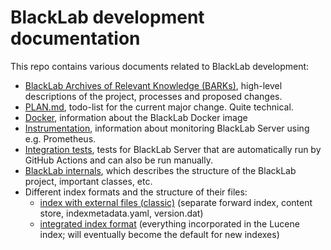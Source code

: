 # BlackLab development documentation

This repo contains various documents related to BlackLab development:

- [BlackLab Archives of Relevant Knowledge (BARKs)](bark/#readme), high-level descriptions of the project, processes and proposed changes.
- [PLAN.md](../PLAN.md), todo-list for the current major change. Quite technical.
- [Docker](../docker/#readme), information about the BlackLab Docker image
- [Instrumentation](../instrumentation/#readme), information about monitoring BlackLab Server using e.g. Prometheus.
- [Integration tests](../test/#readme), tests for BlackLab Server that are automatically run by GitHub Actions and can also be run manually.
- [BlackLab internals](blacklab-internals.md), which describes the structure of the BlackLab project, important classes, etc.
- Different index formats and the structure of their files:
  - [index with external files (classic)](index-formats/external.md) (separate forward index, content store, indexmetadata.yaml, version.dat) 
  - [integrated index format](index-formats/integrated.md) (everything incorporated in the Lucene index; will eventually become the default for new indexes) 
